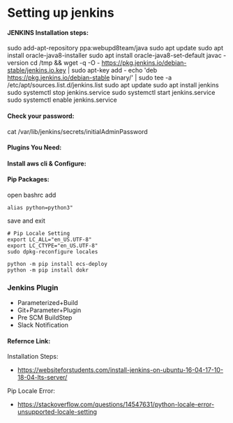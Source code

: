 # Setting up jenkins



#### JENKINS Installation steps:
sudo add-apt-repository ppa:webupd8team/java
sudo apt update
sudo apt install oracle-java8-installer
sudo apt install oracle-java8-set-default
javac -version
cd /tmp && wget -q -O - https://pkg.jenkins.io/debian-stable/jenkins.io.key | sudo apt-key add -
echo 'deb https://pkg.jenkins.io/debian-stable binary/' | sudo tee -a /etc/apt/sources.list.d/jenkins.list
sudo apt update
sudo apt install jenkins
sudo systemctl stop jenkins.service
sudo systemctl start jenkins.service
sudo systemctl enable jenkins.service

#### Check your password:

cat /var/lib/jenkins/secrets/initialAdminPassword

#### Plugins You Need: 


#### Install aws cli & Configure:


	

#### Pip Packages:

open bashrc add

```
alias python=python3"
```
save and exit

```
# Pip Locale Setting
export LC_ALL="en_US.UTF-8"
export LC_CTYPE="en_US.UTF-8"
sudo dpkg-reconfigure locales

python -m pip install ecs-deploy
python -m pip install dokr
```

### Jenkins Plugin

+ Parameterized+Build
+ Git+Parameter+Plugin
+ Pre SCM BuildStep
+ Slack Notification

#### Refernce Link:

Installation Steps:
+ https://websiteforstudents.com/install-jenkins-on-ubuntu-16-04-17-10-18-04-lts-server/

Pip Locale Error: 
+ https://stackoverflow.com/questions/14547631/python-locale-error-unsupported-locale-setting
